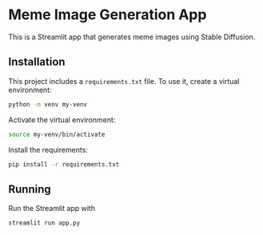 # Meme Image Generation App

This is a Streamlit app that generates meme images using Stable Diffusion.

## Installation

This project includes a `requirements.txt` file.  To use it, create a virtual environment:
```bash
python -m venv my-venv
```
Activate the virtual environment:
```bash
source my-venv/bin/activate
```
Install the requirements:
```bash
pip install -r requirements.txt
```

## Running

Run the Streamlit app with
```bash
streamlit run app.py
```